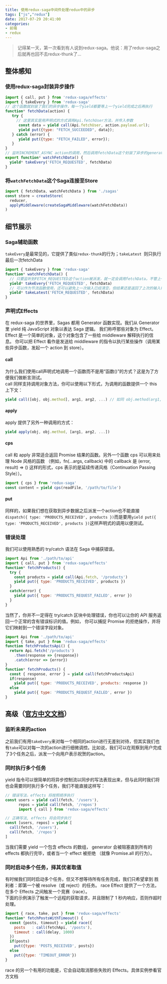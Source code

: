 ```yaml
---
title: 使用redux-saga中间件处理redux中的异步
tags: ["js","redux"]
date: 2017-07-29 20:41:00
categories:
- 前端
- redux
---
```

> 记得某一天，第一次看到有人说到redux-saga。他说：用了redux-saga之后就再也回不去redux-thunk了...

<!-- more -->
## 整体感知
### 使用redux-saga封装异步操作
```js
import { call, put } from 'redux-saga/effects'
import { takeEvery } from 'redux-saga'
// 这个函数就封装了我们的异步操作，每一个yield都要等上一个yield完成之后再执行
function* fetchData(action) {
   try {
     // 这里其实是用声明式的方式调用Api.fetchUser方法，并传入参数
      const data = yield call(Api.fetchUser, action.payload.url);
      yield put({type: "FETCH_SUCCEEDED", data});
   } catch (error) {
      yield put({type: "FETCH_FAILED", error});
   }
}
// 监听INCREMENT_ASYNC action的调用，然后调用fetchData这个封装了异步的generate函数
export function* watchFetchData() {
  yield* takeEvery('FETCH_REQUESTED', fetchData)
}
```

### 将`watchFetchData`这个Saga连接至Store
```js
import { fetchData, watchFetchData } from './sagas'
const store = createStore(
  reducer,
  applyMiddleware(createSagaMiddleware(watchFetchData))
)
```

## 细节展示
### Saga辅助函数
`takeEvery`是最常见的，它提供了类似`redux-thunk`的行为；`takeLatest `则只执行最后一次fetchData
```js
import { takeEvery } from 'redux-saga'
function* watchFetchData() {
  // 只要监听到FETCH_REQUESTED这个action被派发，就一定会调用fetchData。不管上一次的fetchData有没有完成
  yield* takeEvery('FETCH_REQUESTED', fetchData)
  // 可以作为节流函数使用，还可以避免上一次输入已经清空，但结果还是返回了上次的输入得到的结果
  yield* takeLatest('FETCH_REQUESTED', fetchData)
}
```

### 声明式Effects
在 redux-saga 的世界里，Sagas 都用 Generator 函数实现。我们从 Generator 里 yield 纯 JavaScript 对象以表达 Saga 逻辑。 我们称呼那些对象为 Effect。Effect 是一个简单的对象，这个对象包含了一些给 middleware 解释执行的信息。 你可以把 Effect 看作是发送给 middleware 的指令以执行某些操作（调用某些异步函数，发起一个 action 到 store）。
#### call
为什么我们使用call声明式地调用一个函数而不是用“函数()”的方式？这是为了方便我们做断言测试。  
call 同样支持调用对象方法，你可以使用以下形式，为调用的函数提供一个 this 上下文：  

```js
yield call([obj, obj.method], arg1, arg2, ...) // 如同 obj.method(arg1, arg2 ...)
```   

#### apply
apply 提供了另外一种调用的方式：  

```js
yield apply(obj, obj.method, [arg1, arg2, ...])
```
#### cps
call 和 apply 非常适合返回 Promise 结果的函数。另外一个函数 cps 可以用来处理 Node 风格的函数 （例如，fn(...args, callback) 中的 callback 是 (error, result) => () 这样的形式，cps 表示的是延续传递风格（Continuation Passing Style））。
```js
import { cps } from 'redux-saga'
const content = yield cps(readFile, '/path/to/file')
```
#### put
同样的，如果我们想在获取到异步数据之后派发一个action也不能直接`dispatch({ type: 'PRODUCTS_RECEIVED', products })`而是要用`yield put({ type: 'PRODUCTS_RECEIVED', products })`这样声明式的调用以便测试。  

### 错误处理
我们可以使用熟悉的 try/catch 语法在 Saga 中捕获错误。
```js
import Api from './path/to/api'
import { call, put } from 'redux-saga/effects'
function* fetchProducts() {
  try {
    const products = yield call(Api.fetch, '/products')
    yield put({ type: 'PRODUCTS_RECEIVED', products })
  }
  catch(error) {
    yield put({ type: 'PRODUCTS_REQUEST_FAILED', error })
  }
}
```
当然了，你并不一定得在 try/catch 区块中处理错误，你也可以让你的 API 服务返回一个正常的含有错误标识的值。例如， 你可以捕捉 Promise 的拒绝操作，并将它们映射到一个错误字段对象。  
```js
import Api from './path/to/api'
import { take, put } from 'redux-saga/effects'
function fetchProductsApi() {
  return Api.fetch('/products')
    .then(response => {response})
    .catch(error => {error})
}
function* fetchProducts() {
  const { response, error } = yield call(fetchProductsApi)
  if(response)
    yield put({ type: 'PRODUCTS_RECEIVED', products: response })
  else
    yield put({ type: 'PRODUCTS_REQUEST_FAILED', error })
}
```

## 高级（[官方中文文档](http://leonshi.com/redux-saga-in-chinese/docs/advanced/FutureActions.html)）
### 监听未来的action
之前我们有用`takeEvery`来对每一个相同的action进行无差别对待，但其实我们也有`take`可以对每一次的action进行细微调控。比如说，我们可以在观察到用户完成了3个任务之后，派发一个向用户表示祝贺的action。  

### 同时执行多个任务
yield 指令可以很简单的将异步控制流以同步的写法表现出来，但与此同时我们将也会需要同时执行多个任务，我们不能直接这样写：
```js
// 错误写法，effects 将按照顺序执行
const users = yield call(fetch, '/users'),
      repos = yield call(fetch, '/repos')
      import { call } from 'redux-saga/effects'

// 正确写法, effects 将会同步执行
const [users, repos] = yield [
  call(fetch, '/users'),
  call(fetch, '/repos')
]
```
当我们需要 yield 一个包含 effects 的数组， generator 会被阻塞直到所有的 effects 都执行完毕，或者当一个 effect 被拒绝 （就像 Promise.all 的行为）。  

### 同时启动多个任务，择其优者取值
有时候我们同时启动多个任务，但又不想等待所有任务完成，我们只希望拿到 胜利者：即第一个被 resolve（或 reject）的任务。 race Effect 提供了一个方法，在多个 Effects 之间触发一个竞赛（race）。  
下面的示例演示了触发一个远程的获取请求，并且限制了 1 秒内响应，否则作超时处理。  
```js
import { race, take, put } from 'redux-saga/effects'
function* fetchPostsWithTimeout() {
  const {posts, timeout} = yield race({
    posts   : call(fetchApi, '/posts'),
    timeout : call(delay, 1000)
  })
  if(posts)
    put({type: 'POSTS_RECEIVED', posts})
  else
    put({type: 'TIMEOUT_ERROR'})
}
```
race 的另一个有用的功能是，它会自动取消那些失败的 Effects。具体实例参看官方文档
